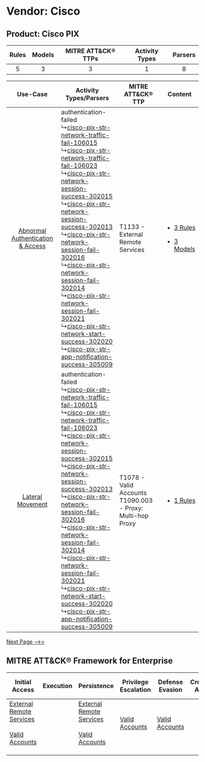 Vendor: Cisco
=============
Product: Cisco PIX
------------------
| Rules | Models | MITRE ATT&CK® TTPs | Activity Types | Parsers |
|:-----:|:------:|:------------------:|:--------------:|:-------:|
|   5   |   3    |         3          |       1        |    8    |

|    Use-Case    | Activity Types/Parsers    | MITRE ATT&CK® TTP    | Content    |
|:----:| ---- | ---- | ---- |
| [Abnormal Authentication & Access](../../../UseCases/uc_abnormal_authentication_&_access.md) |  authentication-failed<br> ↳[cisco-pix-str-network-traffic-fail-106015](Ps/pC_ciscopixstrnetworktrafficfail106015.md)<br> ↳[cisco-pix-str-network-traffic-fail-106023](Ps/pC_ciscopixstrnetworktrafficfail106023.md)<br> ↳[cisco-pix-str-network-session-success-302015](Ps/pC_ciscopixstrnetworksessionsuccess302015.md)<br> ↳[cisco-pix-str-network-session-success-302013](Ps/pC_ciscopixstrnetworksessionsuccess302013.md)<br> ↳[cisco-pix-str-network-session-fail-302016](Ps/pC_ciscopixstrnetworksessionfail302016.md)<br> ↳[cisco-pix-str-network-session-fail-302014](Ps/pC_ciscopixstrnetworksessionfail302014.md)<br> ↳[cisco-pix-str-network-session-fail-302021](Ps/pC_ciscopixstrnetworksessionfail302021.md)<br> ↳[cisco-pix-str-network-start-success-302020](Ps/pC_ciscopixstrnetworkstartsuccess302020.md)<br> ↳[cisco-pix-str-app-notification-success-305009](Ps/pC_ciscopixstrappnotificationsuccess305009.md)<br> | T1133 - External Remote Services<br>    | [<ul><li>3 Rules</li></ul><ul><li>3 Models</li></ul>](RM/r_m_cisco_cisco_pix_Abnormal_Authentication_&_Access.md) |
|    [Lateral Movement](../../../UseCases/uc_lateral_movement.md)    |  authentication-failed<br> ↳[cisco-pix-str-network-traffic-fail-106015](Ps/pC_ciscopixstrnetworktrafficfail106015.md)<br> ↳[cisco-pix-str-network-traffic-fail-106023](Ps/pC_ciscopixstrnetworktrafficfail106023.md)<br> ↳[cisco-pix-str-network-session-success-302015](Ps/pC_ciscopixstrnetworksessionsuccess302015.md)<br> ↳[cisco-pix-str-network-session-success-302013](Ps/pC_ciscopixstrnetworksessionsuccess302013.md)<br> ↳[cisco-pix-str-network-session-fail-302016](Ps/pC_ciscopixstrnetworksessionfail302016.md)<br> ↳[cisco-pix-str-network-session-fail-302014](Ps/pC_ciscopixstrnetworksessionfail302014.md)<br> ↳[cisco-pix-str-network-session-fail-302021](Ps/pC_ciscopixstrnetworksessionfail302021.md)<br> ↳[cisco-pix-str-network-start-success-302020](Ps/pC_ciscopixstrnetworkstartsuccess302020.md)<br> ↳[cisco-pix-str-app-notification-success-305009](Ps/pC_ciscopixstrappnotificationsuccess305009.md)<br> | T1078 - Valid Accounts<br>T1090.003 - Proxy: Multi-hop Proxy<br> | [<ul><li>1 Rules</li></ul>](RM/r_m_cisco_cisco_pix_Lateral_Movement.md)    |
[Next Page -->>](2_ds_cisco_cisco_pix.md)

MITRE ATT&CK® Framework for Enterprise
--------------------------------------
| Initial Access                                                                                                                                   | Execution | Persistence                                                                                                                                      | Privilege Escalation                                                | Defense Evasion                                                     | Credential Access | Discovery | Lateral Movement | Collection | Command and Control                                                                                                                       | Exfiltration | Impact |
| ------------------------------------------------------------------------------------------------------------------------------------------------ | --------- | ------------------------------------------------------------------------------------------------------------------------------------------------ | ------------------------------------------------------------------- | ------------------------------------------------------------------- | ----------------- | --------- | ---------------- | ---------- | ----------------------------------------------------------------------------------------------------------------------------------------- | ------------ | ------ |
| [External Remote Services](https://attack.mitre.org/techniques/T1133)<br><br>[Valid Accounts](https://attack.mitre.org/techniques/T1078)<br><br> |           | [External Remote Services](https://attack.mitre.org/techniques/T1133)<br><br>[Valid Accounts](https://attack.mitre.org/techniques/T1078)<br><br> | [Valid Accounts](https://attack.mitre.org/techniques/T1078)<br><br> | [Valid Accounts](https://attack.mitre.org/techniques/T1078)<br><br> |                   |           |                  |            | [Proxy: Multi-hop Proxy](https://attack.mitre.org/techniques/T1090/003)<br><br>[Proxy](https://attack.mitre.org/techniques/T1090)<br><br> |              |        |